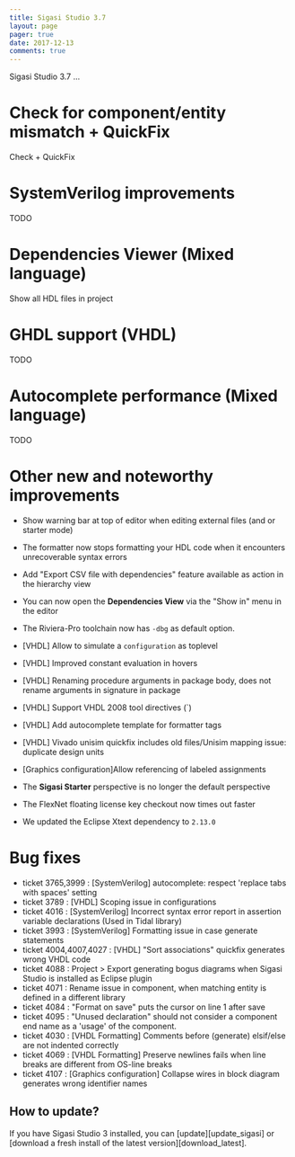 ```yaml
---
title: Sigasi Studio 3.7
layout: page
pager: true
date: 2017-12-13
comments: true
---
```

Sigasi Studio 3.7 ...


# Check for component/entity mismatch + QuickFix

Check + QuickFix

# SystemVerilog improvements

TODO

# Dependencies Viewer (Mixed language) 

Show all HDL files in project

# GHDL support (VHDL) 

TODO

# Autocomplete performance (Mixed language) 

TODO

# Other new and noteworthy improvements

* Show warning bar at top of editor when editing external files (and or starter mode)
* The formatter now stops formatting your HDL code when it encounters unrecoverable syntax errors
* Add "Export CSV file with dependencies" feature available as action in the hierarchy view
* You can now open the **Dependencies View** via the "Show in" menu in the editor
* The Riviera-Pro toolchain now has `-dbg` as default option.

* \[VHDL] Allow to simulate a `configuration` as toplevel
* \[VHDL] Improved constant evaluation in hovers
* \[VHDL] Renaming procedure arguments in package body, does not rename arguments in signature in package
* \[VHDL] Support VHDL 2008 tool directives (`)
* \[VHDL] Add autocomplete template for formatter tags
* \[VHDL] Vivado unisim quickfix includes old files/Unisim mapping issue: duplicate design units

* \[Graphics configuration]Allow referencing of labeled assignments

* The **Sigasi Starter** perspective is no longer the default perspective
* The FlexNet floating license key checkout now times out faster
* We updated the Eclipse Xtext dependency to `2.13.0`

# Bug fixes

- ticket 3765,3999 : \[SystemVerilog] autocomplete: respect 'replace tabs with spaces' setting
- ticket 3789 : \[VHDL] Scoping issue in configurations
- ticket 4016 : \[SystemVerilog] Incorrect syntax error report in assertion variable declarations (Used in Tidal library)
- ticket 3993 : \[SystemVerilog] Formatting issue in case generate statements
- ticket 4004,4007,4027 : \[VHDL] "Sort associations" quickfix generates wrong VHDL code
- ticket 4088 : Project > Export generating bogus diagrams when Sigasi Studio is installed as Eclipse plugin
- ticket 4071 : Rename issue in component, when matching entity is defined in a different library
- ticket 4084 : "Format on save" puts the cursor on line 1 after save
- ticket 4095 : "Unused declaration" should not consider a component end name as a 'usage' of the component.
- ticket 4030 : \[VHDL Formatting] Comments before (generate) elsif/else are not indented correctly
- ticket 4069 : \[VHDL Formatting] Preserve newlines fails when line breaks are different from OS-line breaks
- ticket 4107 : \[Graphics configuration] Collapse wires in block diagram generates wrong identifier names

## How to update?

If you have Sigasi Studio 3 installed, you can [update][update_sigasi] or [download a fresh install of the latest version][download_latest].
 